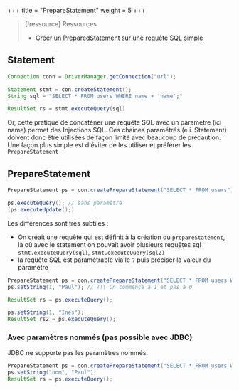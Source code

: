 +++
title = "PrepareStatement"
weight = 5
+++

> [!ressource] Ressources
> - [Créer un PreparedStatement sur une requête SQL simple](https://youtu.be/Cb7lh0-sNZI?list=PLzzeuFUy_Cnheztz2UEfV1UMeeowaevwt)

## Statement

```java
Connection conn = DriverManager.getConnection("url");

Statement stmt = con.createStatement();
String sql = "SELECT * FROM users WHERE name + 'name';"

ResultSet rs = stmt.executeQuery(sql)
```

Or, cette pratique de concaténer une requête SQL avec un paramètre (ici name) permet des Injections SQL.
Ces chaines paramétrés (e.i. Statement) doivent donc être utilisées de façon limité avec beaucoup de précaution. Une façon plus simple est d'éviter de les utiliser et préférer les `PrepareStatement`

## PrepareStatement

```java
PrepareStatement ps = con.createPrepareStatement("SELECT * FROM users");

ps.executeQuery(); // sans paramètre
(ps.executeUpdate();)
```

Les différences sont très subtiles :
- On créait une requête qui est définit à la création du `prepareStatement`, là où avec le statement on pouvait avoir plusieurs requêtes sql `stmt.executeQuery(sql)`, `stmt.executeQuery(sql2)`
- la requête SQL est paramétrable via le `?` puis préciser la valeur du paramètre

```java
PrepareStatement ps = con.createPrepareStatement("SELECT * FROM users WHERE name = ?");
ps.setString(1, "Paul"); // /!\ On commence à 1 et pas à 0

ResultSet rs = ps.executeQuery();

ps.setString(1, "Ines");
ResultSet rs2 = ps.executeQuery();
```

### Avec paramètres nommés (pas possible avec JDBC)
JDBC ne supporte pas les paramètres nommés. 

```java
PrepareStatement ps = con.createPrepareStatement("SELECT * FROM users WHERE name = :nom");
ps.setString("nom", "Paul"); 
ResultSet rs = ps.executeQuery();
```